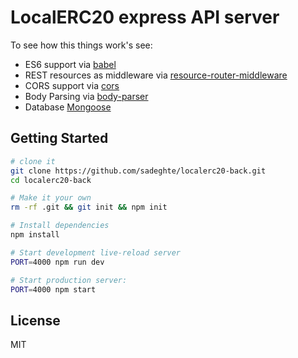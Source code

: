 LocalERC20 express API server
==================================

To see how this things work's see:

- ES6 support via [babel](https://babeljs.io)
- REST resources as middleware via [resource-router-middleware](https://github.com/developit/resource-router-middleware)
- CORS support via [cors](https://github.com/troygoode/node-cors)
- Body Parsing via [body-parser](https://github.com/expressjs/body-parser)
- Database [Mongoose](https://github.com/Automattic/mongoose)



Getting Started
---------------

```sh
# clone it
git clone https://github.com/sadeghte/localerc20-back.git
cd localerc20-back

# Make it your own
rm -rf .git && git init && npm init

# Install dependencies
npm install

# Start development live-reload server
PORT=4000 npm run dev

# Start production server:
PORT=4000 npm start
```

License
-------

MIT
